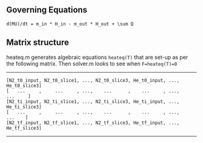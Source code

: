 ## Governing Equations 

`d(MU)/dt = m_in * H_in - m_out * H_out + \sum Q`


## Matrix structure 


heateq.m generates algebraic equations `heateq(T)` that are set-up as per the following matrix. 
Then solver.m looks to see when `F=heateq(T)=0`

**********************************************************************************************
```
[N2_t0_input, N2_t0_slice1, ..., N2_t0_slice3, He_t0_input, ..., He_t0_slice3]
[   ...     ,     ...     , ...,    ...      ,    ...     , ...,     ...     ]
[N2_ti_input, N2_ti_slice1, ..., N2_ti_slice3, He_ti_input, ..., He_ti_slice3]
[   ...     ,     ...     , ...,    ...      ,    ...     , ...,      ...    ]
[N2_tf_input, N2_tf_slice1, ..., N2_tf_slice3, He_tf_input, ..., He_tf_slice3]
```
**********************************************************************************************
